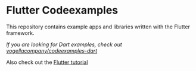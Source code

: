 # Flutter Codeexamples

This repository contains example apps and libraries written with the Flutter framework.

_If you are looking for Dart examples, check out [vogellacompany/codeexamples-dart](https://github.com/vogellacompany/codeexamples-dart)_

Also check out the [Flutter tutorial](https://www.vogella.com/tutorials/Flutter/article.html)

